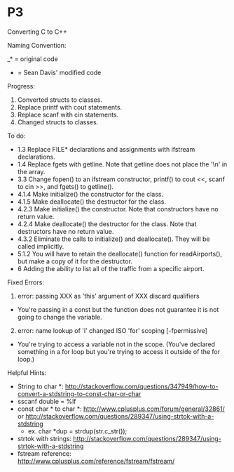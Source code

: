 # P3
Converting C to C++

Naming Convention:

_* = original code
 * = Sean Davis' modified code

Progress: 

1. Converted structs to classes.
2. Replace printf with cout statements.
3. Replace scanf with cin statements.
4. Changed structs to classes.

To do:
- 1.3 Replace FILE* declarations and assignments with ifstream declarations.
- 1.4 Replace fgets with getline. Note that getline does not place the '\n' in the array.
- 3.3 Change fopen() to an ifstream constructor, printf() to cout <<, scanf to cin >>, and fgets() to getline().
- 4.1.4 Make initialize() the constructor for the class.
- 4.1.5 Make deallocate() the destructor for the class.
- 4.2.3 Make initialize() the constructor. Note that constructors have no return value.
- 4.2.4 Make deallocate() the destructor for the class. Note that destructors have no return value.
- 4.3.2 Eliminate the calls to initialize() and deallocate(). They will be called implicitly.
- 5.1.2 You will have to retain the deallocate() function for readAirports(), but make a copy of it for the destructor.
- 6 Adding the ability to list all of the traffic from a specific airport. 

Fixed Errors:

1. error: passing XXX as 'this' argument of XXX discard qualifiers
  - You're passing in a const but the function does not guarantee it is not going to change the variable.

2. error: name lookup of 'i' changed ISO 'for' scoping [-fpermissive]
  - You're trying to access a variable not in the scope. (You've declared something in a for loop but you're trying to access it outside of the for loop.)

Helpful Hints:
- String to char *: http://stackoverflow.com/questions/347949/how-to-convert-a-stdstring-to-const-char-or-char
- sscanf double = %lf
- const char * to char *: http://www.cplusplus.com/forum/general/32861/ or http://stackoverflow.com/questions/289347/using-strtok-with-a-stdstring
  - ex. char *dup = strdup(str.c_str());
- strtok with strings: http://stackoverflow.com/questions/289347/using-strtok-with-a-stdstring
- fstream reference: http://www.cplusplus.com/reference/fstream/fstream/
